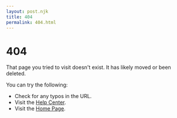 ```yaml
---
layout: post.njk
title: 404
permalink: 404.html
---
```


# 404

That page you tried to visit doesn't exist. It has likely moved or been deleted.

You can try the following:

- Check for any typos in the URL.
- Visit the [Help Center](/support/).
- Visit the [Home Page](/).